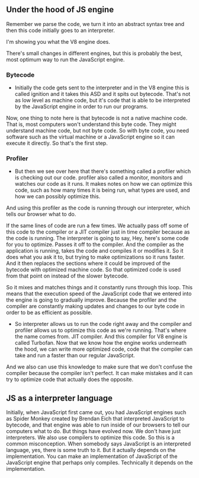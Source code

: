 ## Under the hood of JS engine

Remember we parse the code, we turn it into an abstract syntax tree and then this code initially goes to an interpreter. 

I'm showing you what the V8 engine does.

There's small changes in different engines, but this is probably the best, most optimum way to run the JavaScript engine.

### Bytecode
- Initially the code gets sent to the interpreter and in the V8 engine this is called ignition and it takes this ASD and it spits out bytecode.
That's not as low level as machine code, but it's code that is able to be interpreted by the JavaScript engine in order to run our programs.

Now, one thing to note here is that bytecode is not a native machine code.
That is, most computers won't understand this byte code. They might understand machine code, but not byte code.
So with byte code, you need software such as the virtual machine or a JavaScript engine so it can execute it directly.
So that's the first step.

### Profiler
- But then we see over here that there's something called a profiler which is checking out our code. profiler also called a monitor, monitors and watches our code as it runs.
It makes notes on how we can optimize this code, such as how many times it is being run, what types are used, and how we can possibly optimize this.

And using this profiler as the code is running through our interpreter, which tells our browser what to do.

If the same lines of code are run a few times.
We actually pass off some of this code to the compiler or a JIT compiler just in time compiler because as the code is running. The interpreter is going to say, Hey, here's some code for you to optimize.
Passes it off to the compiler. 
And the compiler as the application is running, takes the code and compiles it or modifies it.
So it does what you ask it to, but trying to make optimizations so it runs faster.
And it then replaces the sections where it could be improved of the bytecode with optimized machine code.
So that optimized code is used from that point on instead of the slower bytecode.

So it mixes and matches things and it constantly runs through this loop.
This means that the execution speed of the JavaScript code that we entered into the engine is going to gradually improve.
Because the profiler and the compiler are constantly making updates and changes to our byte code in order to be as efficient as possible.

- So interpreter allows us to run the code right away and the compiler and profiler allows us to optimize this code as we're running.
That's where the name comes from. JIT compiler. And this compiler for V8 engine is called Turbofan.
Now that we know how the engine works underneath the hood, we can write more optimized code, code that the compiler can take and run a faster than our regular JavaScript.

And we also can use this knowledge to make sure that we don't confuse the compiler because the compiler isn't perfect.
It can make mistakes and it can try to optimize code that actually does the opposite.


## JS as a interpreter language

Initially, when JavaScript first came out, you had JavaScript engines such as Spider Monkey created by Brendan Eich that interpreted JavaScript to bytecode, and that engine was able to run inside of our browsers to tell our computers what to do.
But things have evolved now. We don't have just interpreters.
We also use compilers to optimize this code. So this is a common misconception.
When somebody says JavaScript is an interpreted language, yes, there is some truth to it.
But it actually depends on the implementation.
You can make an implementation of JavaScript of the JavaScript engine that perhaps only compiles.
Technically it depends on the implementation. 